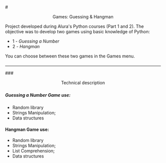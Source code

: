 #<p align=center> Games: Guessing & Hangman

Project developed during Alura's Python courses (Part 1 and 2).
The objective was to develop two games using basic knowledge of Python:
- 1 - *Guessing a Number*
- 2 - *Hangman*

You can choose between these two games in the Games menu.
###
___

###<p align=center>Technical description
###
##### Guessing a Number Game use:
- Random library
- Strings Manipulation;
- Data structures


#### Hangman Game use:
- Random library
- Strings Manipulation;
- List Comprehension;
- Data structures
